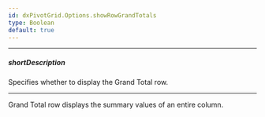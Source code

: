 ```yaml
---
id: dxPivotGrid.Options.showRowGrandTotals
type: Boolean
default: true
---
```

---
##### shortDescription
Specifies whether to display the Grand Total row.

---
Grand Total row displays the summary values of an entire column.